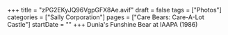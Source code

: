 +++
title = "zPG2EKyJQ96VgpGFX8Ae.avif"
draft = false
tags = ["Photos"]
categories = ["Sally Corporation"]
pages = ["Care Bears: Care-A-Lot Castle"]
startDate = ""
+++
Dunia's Funshine Bear at IAAPA (1986)
